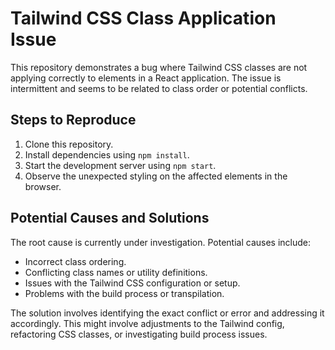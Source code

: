 # Tailwind CSS Class Application Issue

This repository demonstrates a bug where Tailwind CSS classes are not applying correctly to elements in a React application.  The issue is intermittent and seems to be related to class order or potential conflicts.

## Steps to Reproduce

1. Clone this repository.
2. Install dependencies using `npm install`.
3. Start the development server using `npm start`.
4. Observe the unexpected styling on the affected elements in the browser. 

## Potential Causes and Solutions

The root cause is currently under investigation.  Potential causes include:

* Incorrect class ordering.
* Conflicting class names or utility definitions.
* Issues with the Tailwind CSS configuration or setup.
* Problems with the build process or transpilation.

The solution involves identifying the exact conflict or error and addressing it accordingly.  This might involve adjustments to the Tailwind config, refactoring CSS classes, or investigating build process issues.